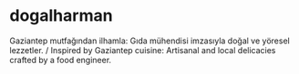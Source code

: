 # dogalharman
Gaziantep mutfağından ilhamla: Gıda mühendisi imzasıyla doğal ve yöresel lezzetler. / Inspired by Gaziantep cuisine: Artisanal and local delicacies crafted by a food engineer.
